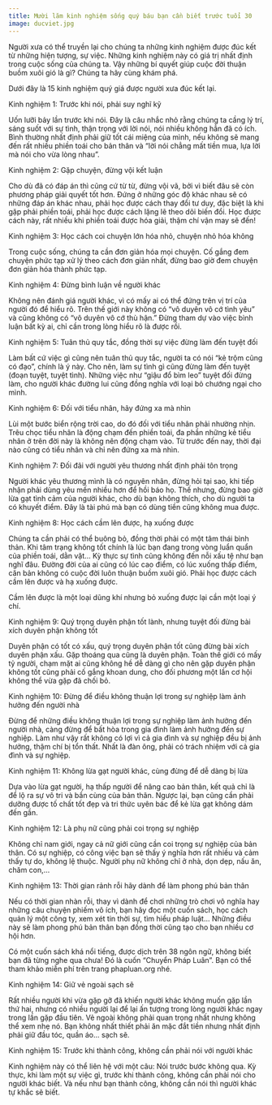 ```yaml
---
title: Mười lăm kinh nghiệm sống quý báu bạn cần biết trước tuổi 30
image: ducviet.jpg
---
```


Người xưa có thể truyền lại cho chúng ta những kinh nghiệm được đúc kết từ những hiện tượng, sự việc. Những kinh nghiệm này có giá trị nhất định trong cuộc sống của chúng ta. Vậy những bí quyết giúp cuộc đời thuận buồm xuôi gió là gì? Chúng ta hãy cùng khám phá.

Dưới đây là 15 kinh nghiệm quý giá được người xưa đúc kết lại.

Kinh nghiệm 1: Trước khi nói, phải suy nghĩ kỹ

Uốn lưỡi bảy lần trước khi nói. Đây là câu nhắc nhỏ rằng chúng ta cầng lý trí, sáng suốt với sự tình, thận trọng với lời nói, nói nhiều không hẳn đã có ích. Bình thường nhất định phải giữ tốt cái miệng của mình, nếu không sẽ mang đến rất nhiều phiền toái cho bản thân và “lời nói chẳng mất tiền mua, lựa lời mà nói cho vừa lòng nhau”.

Kinh nghiệm 2: Gặp chuyện, đừng vội kết luận

Cho dù đã có đáp án thì cũng cứ từ từ, đừng vội vã, bởi vì biết đâu sẽ còn phương pháp giải quyết tốt hơn. Đứng ở những góc độ khác nhau sẽ có những đáp án khác nhau, phải học được cách thay đổi tư duy, đặc biệt là khi gặp phải phiền toái, phải học được cách lặng lẽ theo dõi biến đổi. Học được cách này, rất nhiều khi phiền toái được hóa giải, thậm chí vận may sẽ đến!

Kinh nghiệm 3: Học cách coi chuyện lớn hóa nhỏ, chuyện nhỏ hóa không

Trong cuộc sống, chúng ta cần đơn giản hóa mọi chuyện. Cố gắng đem chuyện phức tạp xử lý theo cách đơn giản nhất, đừng bao giờ đem chuyện đơn giản hóa thành phức tạp.

Kinh nghiệm 4: Đừng bình luận về người khác

Không nên đánh giá người khác, vì có mấy ai có thể đứng trên vị trí của người đó để hiểu rõ. Trên thế giới này không có “vô duyên vô cớ tình yêu” và cũng không có “vô duyên vô cớ thù hận.” Đừng tham dự vào việc bình luận bất kỳ ai, chỉ cần trong lòng hiểu rõ là được rồi.

Kinh nghiệm 5: Tuân thủ quy tắc, đồng thời sự việc đừng làm đến tuyệt đối

Làm bất cứ việc gì cũng nên tuân thủ quy tắc, người ta có nói “kẻ trộm cũng có đạo”, chính là ý này. Cho nên, làm sự tình gì cũng đừng làm đến tuyệt (đoạn tuyệt, tuyệt tình). Những việc như “giậu đổ bìm leo” tuyệt đối đừng làm, cho người khác đường lui cũng đồng nghĩa với loại bỏ chướng ngại cho mình.

Kinh nghiệm 6: Đối với tiểu nhân, hãy đứng xa mà nhìn

Lùi một bước biển rộng trời cao, do đó đối với tiểu nhân phải nhường nhịn. Trêu chọc tiểu nhân là động chạm đến phiền toái, đa phần những kẻ tiểu nhân ở trên đời này là không nên động chạm vào. Từ trước đến nay, thời đại nào cũng có tiểu nhân và chỉ nên đứng xa mà nhìn.

Kinh nghiệm 7: Đối đãi với người yêu thương nhất định phải tôn trọng

Người khác yêu thương mình là có nguyên nhân, đừng hỏi tại sao, khi tiếp nhận phải dùng yêu mến nhiều hơn để hồi báo họ. Thế nhưng, đừng bao giờ lừa gạt tình cảm của người khác, cho dù bạn không thích, cho dù người ta có khuyết điểm. Đây là tài phú mà bạn có dùng tiền cũng không mua được.

Kinh nghiệm 8: Học cách cầm lên được, hạ xuống được

Chúng ta cần phải có thể buông bỏ, đồng thời phải có một tâm thái bình thản. Khi tâm trạng không tốt chính là lúc bạn đang trong vòng luẩn quẩn của phiền toái, dằn vặt… Kỳ thực sự tình cũng không đến nỗi xấu tệ như bạn nghĩ đâu. Đường đời của ai cũng có lúc cao điểm, có lúc xuống thấp điểm, căn bản không có cuộc đời luôn thuận buồm xuôi gió. Phải học được cách cầm lên được và hạ xuống được.

Cầm lên được là một loại dũng khí nhưng bỏ xuống được lại cần một loại ý chí.

Kinh nghiệm 9: Quý trọng duyên phận tốt lành, nhưng tuyệt đối đừng bài xích duyên phận không tốt

Duyên phận có tốt có xấu, quý trọng duyên phận tốt cũng đừng bài xích duyên phận xấu. Gặp thoáng qua cũng là duyên phận. Toàn thế giới có mấy tỷ người, chạm mặt ai cũng không hề dễ dàng gì cho nên gặp duyên phận không tốt cũng phải cố gắng khoan dung, cho đối phương một lần cơ hội không thể vừa gặp đã chối bỏ.

Kinh nghiệm 10: Đừng để điều không thuận lợi trong sự nghiệp làm ảnh hưởng đến người nhà

Đừng để những điều không thuận lợi trong sự nghiệp làm ảnh hưởng đến người nhà, càng đừng để bất hòa trong gia đình làm ảnh hưởng đến sự nghiệp. Làm như vậy rất không có lợi vì cả gia đình và sự nghiệp đều bị ảnh hưởng, thậm chí bị tổn thất. Nhất là đàn ông, phải có trách nhiệm với cả gia đình và sự nghiệp.

Kinh nghiệm 11: Không lừa gạt người khác, cùng đừng để dễ dàng bị lừa

Dựa vào lừa gạt người, hạ thấp người để nâng cao bản thân, kết quả chỉ là để lộ ra sự vô tri và bần cùng của bản thân. Ngược lại, bạn cũng cần phải dưỡng được tố chất tốt đẹp và tri thức uyên bác để kẻ lừa gạt không dám đến gần.

Kinh nghiệm 12: Là phụ nữ cũng phải coi trọng sự nghiệp

Không chỉ nam giới, ngay cả nữ giới cũng cần coi trọng sự nghiệp của bản thân. Có sự nghiệp, có công việc bạn sẽ thấy ý nghĩa hơn rất nhiều và cảm thấy tự do, không lệ thuộc. Người phụ nữ không chỉ ở nhà, dọn dẹp, nấu ăn, chăm con,…

Kinh nghiệm 13: Thời gian rảnh rỗi hãy dành để làm phong phú bản thân

Nếu có thời gian nhàn rỗi, thay vì dành để chơi những trò chơi vô nghĩa hay những câu chuyện phiếm vô ích, bạn hãy đọc một cuốn sách, học cách quản lý một công ty, xem xét tin thời sự, tìm hiểu pháp luật… Những điều này sẽ làm phong phú bản thân bạn đồng thời cũng tạo cho bạn nhiều cơ hội hơn.

Có một cuốn sách khá nổi tiếng, được dịch trên 38 ngôn ngữ, không biết bạn đã từng nghe qua chưa! Đó là cuốn “Chuyển Pháp Luân”. Bạn có thể tham khảo miễn phí trên trang phapluan.org nhé.

Kinh nghiệm 14: Giữ vẻ ngoài sạch sẽ

Rất nhiều người khi vừa gặp gỡ đã khiến người khác không muốn gặp lần thứ hai, nhưng có nhiều người lại để lại ấn tượng trong lòng người khác ngay trong lần gặp đầu tiên. Vẻ ngoài không phải quan trọng nhất nhưng không thể xem nhẹ nó. Bạn không nhất thiết phải ăn mặc đắt tiền nhưng nhất định phải giữ đầu tóc, quần áo… sạch sẽ.

Kinh nghiệm 15: Trước khi thành công, không cần phải nói với người khác

Kinh nghiệm này có thể liên hệ với một câu: Nói trước bước không qua. Kỳ thực, khi làm một sự việc gì, trước khi thành công, không cần phải nói cho người khác biết. Và nếu như bạn thành công, không cần nói thì người khác tự khắc sẽ biết.
